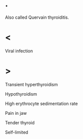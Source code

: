 # .

Also called Quervain thyroiditis.

# <

Viral infection

# >

Transient hyperthyroidism

Hypothyroidism

High erythrocyte sedimentation rate

Pain in jaw

Tender thyroid

Self-limited
